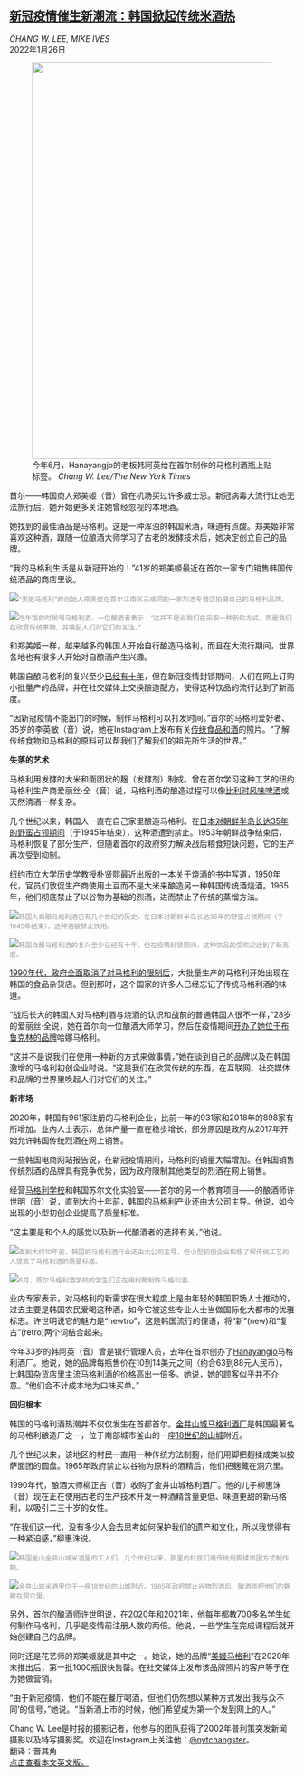 <!--1643189822000-->
[新冠疫情催生新潮流：韩国掀起传统米酒热](https://cn.nytimes.com/asia-pacific/20220126/south-korea-makgeolli-rice-wine/)
------

<address>CHANG W. LEE, MIKE IVES</address><time pudate="2022-01-26 05:03:31" datetime="2022-01-26 05:03:31">2022年1月26日</time><figure><img src="https://images.weserv.nl/?url=static01.nyt.com/images/2022/01/07/world/00skorea-ricewine-01/merlin_198892347_f851bd73-b343-4c61-b133-a4c3f775928e-master1050.jpg" width="1050" height="700"><figcaption>今年6月，Hanayangjo的老板韩阿英给在首尔制作的马格利酒瓶上贴标签。 <cite>Chang W. Lee/The New York Times</cite></figcaption></figure><section><p>首尔——韩国商人郑美姬（音）曾在机场买过许多威士忌。新冠病毒大流行让她无法旅行后，她开始更多关注她曾经忽视的本地酒。</p><p>她找到的最佳酒品是马格利。这是一种浑浊的韩国米酒，味道有点酸。郑美姬非常喜欢这种酒，跟随一位酿酒大师学习了古老的发酵技术后，她决定创立自己的品牌。</p><p>“我的马格利生活是从新冠开始的！”41岁的郑美姬最近在首尔一家专门销售韩国传统酒品的商店里说。</p><p><img src="https://images.weserv.nl/?url=static01.nyt.com/images/2022/01/07/world/00skorea-ricewine-02/merlin_199778499_0f283a2a-0d38-4520-8183-5a462642e18e-master1050.jpg"><small style="color: #999;">“美姬马格利”的创始人郑美姬在首尔江南区三成洞的一家烈酒专营店拍摄自己的马格利品牌。</small></p><p><img src="https://images.weserv.nl/?url=static01.nyt.com/images/2022/01/07/world/00skorea-ricewine-10/merlin_199778439_5a9b1f74-8c53-4950-9b0c-288134345116-master1050.jpg"><small style="color: #999;">吃午饭的时候喝马格利酒。一位酿酒者表示：“这并不是说我们在采取一种新的方式。而是我们在欣赏传统事物，并唤起人们对它们的关注。”</small></p><p>和郑美姬一样，越来越多的韩国人开始自行酿造马格利，而且在大流行期间，世界各地也有很多人开始对自酿酒产生兴趣。</p><p>韩国自酿马格利的复兴至少<a rel="noopener noreferrer" target="_blank" href="https://www.latimes.com/archives/la-xpm-2009-dec-02-la-fg-korea-wine2-2009dec02-story.html" title="Link: https://www.latimes.com/archives/la-xpm-2009-dec-02-la-fg-korea-wine2-2009dec02-story.html">已经有十年</a>，但在新冠疫情封锁期间，人们在网上订购小批量产的品牌，并在社交媒体上交换酿造配方，使得这种饮品的流行达到了新高度。</p><p>“因新冠疫情不能出门的时候，制作马格利可以打发时间。”首尔的马格利爱好者、35岁的李英敏（音）说，她在Instagram上发布有关<a rel="noopener noreferrer" target="_blank" href="https://www.instagram.com/buam_life/">传统食品和酒</a>的照片。“了解传统食物和马格利的原料可以帮我们了解我们的祖先所生活的世界。”</p><p><b>失落的艺术</b></p><p>马格利用发酵的大米和面团状的麹（发酵剂）制成。曾在首尔学习这种工艺的纽约马格利生产商爱丽丝·全（音）说，马格利酒的酿造过程可以像<a href="https://www.nytimes.com/2018/01/26/dining/drinks/american-lambic-beers.html">比利时风味啤酒</a>或天然清酒一样复杂。</p><p>几个世纪以来，韩国人一直在自己家里酿造马格利。在<a href="https://www.nytimes.com/2020/08/27/magazine/korea-japanese-occupation-surrender-ww2.html">日本对朝鲜半岛长达35年的野蛮占领期间</a>（于1945年结束），这种酒遭到禁止。1953年朝鲜战争结束后，马格利恢复了部分生产，但随着首尔的政府努力解决战后粮食短缺问题，它的生产再次受到抑制。</p><p>纽约市立大学历史学教授<a rel="noopener noreferrer" target="_blank" href="https://www.cambridge.org/core/books/soju/3EF7E42B451030430E966B2E0EF24B5C">朴贤熙最近出版的一本关于烧酒的书</a>中写道，1950年代，官员们敦促生产商使用土豆而不是大米来酿造另一种韩国传统酒烧酒。1965年，他们彻底禁止了以谷物为基础的烈酒，进而禁止了传统的蒸馏方法。</p><p><img src="https://images.weserv.nl/?url=static01.nyt.com/images/2022/01/07/world/00skorea-ricewine-04/merlin_199778361_d90d70d1-8839-498a-8a94-5c7af8234a9e-master1050.jpg"><small style="color: #999;">韩国人自酿马格利酒已有几个世纪的历史。在日本对朝鲜半岛长达35年的野蛮占领期间（于1945年结束），这种酒被禁止饮用。</small></p><p><img src="https://images.weserv.nl/?url=static01.nyt.com/images/2022/01/07/world/00skorea-ricewine-05/merlin_199778394_a29136be-6e39-46c3-b045-bf59514a5a48-master1050.jpg"><small style="color: #999;">韩国自酿马格利酒的复兴至少已经有十年，但在疫情封锁期间，这种饮品的受欢迎达到了新高度。</small></p><p><a rel="noopener noreferrer" target="_blank" href="https://www.latimes.com/food/la-fo-homemade-makgeolli-korean-alcohol-20190501-story.html" title="Link: https://www.latimes.com/food/la-fo-homemade-makgeolli-korean-alcohol-20190501-story.html">1990年代，政府全面取消了对马格利的限制后</a>，大批量生产的马格利开始出现在韩国的食品杂货店。但到那时，这个国家的许多人已经忘记了传统马格利酒的味道。</p><p>“战后长大的韩国人对马格利酒与烧酒的认识和战前的普通韩国人很不一样，”28岁的爱丽丝·全说，她在首尔向一位酿酒大师学习，然后在疫情期间<a rel="noopener noreferrer" target="_blank" href="https://www.saveur.com/food/hana-makgeolli-alice-jun-spreading-korean-alcohol-and-culture/">开办了她位于布鲁克林的品牌</a>哈娜马格利。</p><p>“这并不是说我们在使用一种新的方式来做事情，”她在谈到自己的品牌以及在韩国激增的马格利初创企业时说。“这是我们在欣赏传统的东西，在互联网、社交媒体和品牌的世界里唤起人们对它们的关注。”</p><p><b>新市场</b></p><p>2020年，韩国有961家注册的马格利企业，比前一年的931家和2018年的898家有所增加。业内人士表示，总体产量一直在稳步增长，部分原因是政府从2017年开始允许韩国传统烈酒在网上销售。</p><p>一些韩国电商网站报告说，在新冠疫情期间，马格利的销量大幅增加。在韩国销售传统烈酒的品牌具有竞争优势，因为政府限制其他类型的烈酒在网上销售。</p><p>经营<a rel="noopener noreferrer" target="_blank" href="https://soolschool.modoo.at/">马格利学校</a>和韩国苏尔文化实验室——首尔的另一个教育项目——的酿酒师许世明（音）说，直到大约十年前，韩国的马格利产业还由大公司主导。他说，如今出现的小型初创企业提高了质量标准。</p><p>“这主要是和个人的感觉以及新一代酿酒者的选择有关，”他说。</p><p><img src="https://images.weserv.nl/?url=static01.nyt.com/images/2022/01/10/world/00skorea-ricewine-17/merlin_199778382_539ef777-c967-4f96-b8ee-a3c378b1a30a-master1050.jpg"><small style="color: #999;">直到大约10年前，韩国的马格利酒行业还由大公司主导，但小型初创企业和想了解传统工艺的人提高了马格利酒的质量标准。</small></p><p><img src="https://images.weserv.nl/?url=static01.nyt.com/images/2022/01/07/world/00skorea-ricewine-07/merlin_199778397_4b52e507-e2cb-4f34-bca9-7652562c4868-master1050.jpg"><small style="color: #999;">6月，首尔马格利酒学校的学生们正在用树莓制作马格利酒。</small></p><p>业内专家表示，对马格利的新需求在很大程度上是由年轻的韩国职场人士推动的，过去主要是韩国农民爱喝这种酒，如今它被这些专业人士当做国际化大都市的优雅标志。许世明说它的魅力是“newtro”，这是韩国流行的俚语，将“新”(new)和“复古”(retro)两个词结合起来。</p><p>今年33岁的韩阿英（音）曾是银行管理人员，去年在首尔创办了<a rel="noopener noreferrer" target="_blank" href="https://www.instagram.com/hanayangjo/" title="Link: https://www.instagram.com/hanayangjo/">Hanayangjo</a>马格利酒厂。她说，她的品牌每瓶售价在10到14美元之间（约合63到88元人民币），比韩国杂货店里主流马格利酒的价格高出一倍多。她说，她的顾客似乎并不介意。“他们会不计成本地为口味买单。”</p><p><b>回归根本</b></p><p>韩国的马格利酒热潮并不仅仅发生在首都首尔。<a rel="noopener noreferrer" target="_blank" href="https://sanmak.kr/">金井山城马格利酒厂</a>是韩国最著名的马格利酿造厂之一，位于南部城市釜山的一座<a rel="noopener noreferrer" target="_blank" href="http://english.cha.go.kr/chaen/search/selectGeneralSearchDetail.do;jsessionid=FFbC3ROmdRSx6Z5s9adVLbgTj1zWsZ6UJXbiH8M61Qz39Uju4v1Iy7QdDpF6MTGj.cha-was01_servlet_engine4?mn=EN_02_02&sCcebKdcd=13&ccebAsno=02150000&sCcebCtcd=21&pageIndex=19%C2%AEion=&canAsset=&ccebPcd1=&searchWrd=&startNum=&endNum=&stCcebAsdt=&enCcebAsdt=&canceled=&ccebKdcd=13&ccebCtcd=" title="Link: http://english.cha.go.kr/chaen/search/selectGeneralSearchDetail.do;jsessionid=FFbC3ROmdRSx6Z5s9adVLbgTj1zWsZ6UJXbiH8M61Qz39Uju4v1Iy7QdDpF6MTGj.cha-was01_servlet_engine4?mn=EN_02_02&sCcebKdcd=13&ccebAsno=02150000&sCcebCtcd=21&pageIndex=19%C2%AEion=&canAsset=&ccebPcd1=&searchWrd=&startNum=&endNum=&stCcebAsdt=&enCcebAsdt=&canceled=&ccebKdcd=13&ccebCtcd=">18世纪的山城</a>附近。</p><p>几个世纪以来，该地区的村民一直用一种传统方法制麹，他们用脚把麹揉成类似披萨面团的圆盘。1965年政府禁止以谷物为原料的酒精后，他们把麹藏在洞穴里。</p><p>1990年代，酿酒大师柳正吉（音）收购了金井山城格利酒厂。他的儿子柳惠洙（音）现在正在使用古老的生产技术开发一种酒精含量更低、味道更甜的新马格利，以吸引二三十岁的女性。</p><p>“在我们这一代，没有多少人会去思考如何保护我们的遗产和文化，所以我觉得有一种紧迫感，”柳惠洙说。</p><p><img src="https://images.weserv.nl/?url=static01.nyt.com/images/2022/01/07/world/00skorea-ricewine-08/merlin_199778307_a7172675-0a0d-4f4f-9467-fbefedd13884-master1050.jpg"><small style="color: #999;">韩国釜山金井山城米酒里的工人们。几个世纪以来，那里的村民们用传统用脚揉面团方式制作麹。</small></p><p><img src="https://images.weserv.nl/?url=static01.nyt.com/images/2022/01/07/world/00skorea-ricewine-09/merlin_199778337_78a9d0b1-9b02-420d-ba1b-a2de3e12df9c-master1050.jpg"><small style="color: #999;">金井山城米酒里位于一座18世纪的山城附近。1965年政府禁止谷物烈酒后，酿酒师把他们的麹藏在洞穴里。</small></p><p>另外，首尔的酿酒师许世明说，在2020年和2021年，他每年都教700多名学生如何制作马格利，几乎是疫情前注册人数的两倍。他说，一些学生在完成课程后就开始创建自己的品牌。</p><p>同时还是花艺师的郑美姬就是其中之一。她说，她的品牌“<a rel="noopener noreferrer" target="_blank" href="https://www.instagram.com/mayflower_ceo/">美姬马格利</a>”在2020年末推出后，第一批1000瓶很快售罄。在社交媒体上发布该品牌照片的客户等于在为她做营销。</p><p>“由于新冠疫情，他们不能在餐厅喝酒，但他们仍然想以某种方式发出‘我与众不同’的信号，”她说。“当新酒上市的时候，他们希望成为第一个发到网上的人。”</p></section><footer><p>Chang W. Lee是时报的摄影记者，他参与的团队获得了2002年普利策突发新闻摄影以及特写摄影奖。欢迎在Instagram上关注他：<a rel="nofollow" target="_blank" href="https://www.instagram.com/nytchangster/">@nytchangster</a>。<br>翻译：晋其角<br><a rel="nofollow" target="_blank" href="https://www.nytimes.com/2022/01/20/world/asia/south-korea-makgeolli-rice-wine.html">点击查看本文英文版。</a></p></footer>
